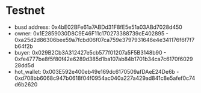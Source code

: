 # Testnet

- busd address: 0x4bE02BFe61a7ABDd31F8fE5e51a03ABd7028d450
- owner: 0x1E2859030D8C9E46F11c170273388739cE402895 - 0xa25d2d86306bee59a7fcbd06f07ca759e3797931646e4e341176f6f7f7b64f2b
- buyer: 0x029B2Cb3A312427e5cb577f01207a5F5B3148b90 - 0xfe4777be8f5f80f42e6289d385d1ba107ab84b1701b34ca7c6170f602928dd5d
- hot_wallet: 0x003E592e400eb49e169dc6170509afDAeE24De6b - 0xd708bb6068c947b0618f04f0954ac040a227a429ad841c8e5afef0c74d6b2620
